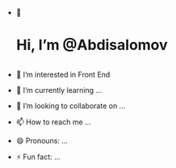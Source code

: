 - 👋 <h1>Hi, I’m @Abdisalomov</h1>
    <img src="https://www.w3docs.com/uploads/media/default/0001/05/805cddb75d8fdc035886bc8d78487eef8b3845bb.png" alt="">


- 👀 I’m interested in Front End
- 🌱 I’m currently learning ...
- 💞️ I’m looking to collaborate on ...
- 📫 How to reach me ...
- 😄 Pronouns: ...
- ⚡ Fun fact: ...


